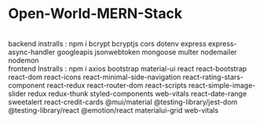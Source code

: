 # Open-World-MERN-Stack


<br/>backend instralls : npm i bcrypt bcryptjs cors dotenv express express-async-handler googleapis jsonwebtoken mongoose multer nodemailer nodemon 
<br/>frontend Instralls : npm i axios bootstrap material-ui react react-bootstrap react-dom react-icons react-minimal-side-navigation react-rating-stars-component react-redux react-router-dom react-scripts react-simple-image-slider redux redux-thunk styled-components web-vitals react-date-range sweetalert react-credit-cards @mui/material @testing-library/jest-dom    @testing-library/react  @emotion/react materialui-grid web-vitals
